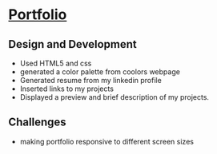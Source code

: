 # [Portfolio](https://samboja651.github.io/Portfolio/)
## Design and Development
- Used HTML5 and css
- generated a color palette from coolors webpage
- Generated resume from my linkedin profile
- Inserted links to my projects
- Displayed a preview and brief description of my projects.
## Challenges
- making portfolio responsive to different screen sizes
